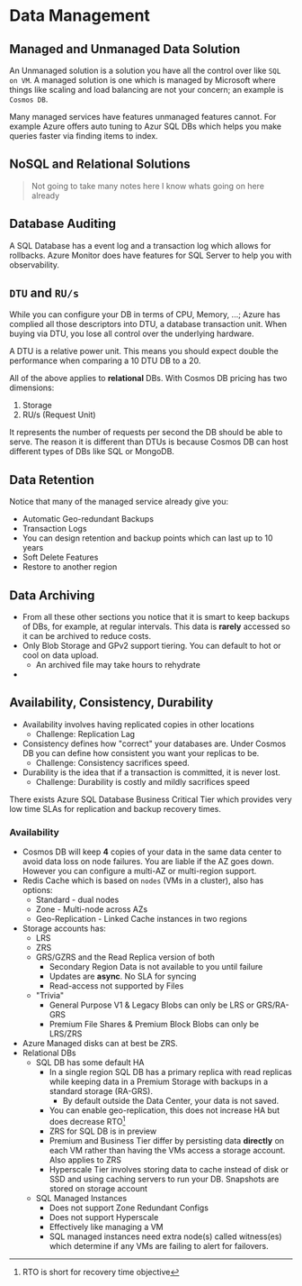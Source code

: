 # Data Management

## Managed and Unmanaged Data Solution

An Unmanaged solution is a solution you have all the control over like `SQL on VM`. A managed solution is one which is managed by Microsoft where things like scaling and load balancing are not your concern; an example is `Cosmos DB`.

Many managed services have features unmanaged features cannot. For example Azure offers auto tuning to Azur SQL DBs which helps you make queries faster via finding items to index.

## NoSQL and Relational Solutions

> Not going to take many notes here I know whats going on here already

## Database Auditing

A SQL Database has a event log and a transaction log which allows for rollbacks. Azure Monitor does have features for SQL Server to help you with observability. 

## `DTU` and `RU/s`

While you can configure your DB in terms of CPU, Memory, ...; Azure has complied all those descriptors into DTU, a database transaction unit. When buying via DTU, you lose all control over the underlying hardware.

A DTU is a relative power unit. This means you should expect double the performance when comparing a 10 DTU DB to a 20.

All of the above applies to **relational** DBs. With Cosmos DB pricing has two dimensions:
1. Storage
2. RU/s (Request Unit)

It represents the number of requests per second the DB should be able to serve. The reason it is different than DTUs is because Cosmos DB can host different types of DBs like SQL or MongoDB.

## Data Retention

Notice that many of the managed service already give you:

- Automatic Geo-redundant Backups
- Transaction Logs
- You can design retention and backup points which can last up to 10 years 
- Soft Delete Features
- Restore to another region

## Data Archiving

+ From all these other sections you notice that it is smart to keep backups of DBs, for example, at regular intervals. This data is **rarely** accessed so it can be archived to reduce costs. 
+ Only Blob Storage and GPv2 support tiering. You can default to hot or cool on data upload.
	+ An archived file may take hours to rehydrate  
+  

## Availability, Consistency, Durability

+ Availability involves having replicated copies in other locations
  - Challenge: Replication Lag
+ Consistency defines how "correct" your databases are. Under Cosmos DB you can define how consistent you want your replicas to be.
  - Challenge: Consistency sacrifices speed.
+ Durability is the idea that if a transaction is committed, it is never lost.
  - Challenge: Durability is costly and mildly sacrifices speed

There exists Azure SQL Database Business Critical Tier which provides very low time SLAs for replication and backup recovery times.

### Availability

+ Cosmos DB will keep **4** copies of your data in the same data center to avoid data loss on node failures. You are liable if the AZ goes down. However you can configure a multi-AZ or multi-region support. 
+ Redis Cache which is based on `nodes` (VMs in a cluster), also has options:
	+ Standard - dual nodes
	+ Zone - Multi-node across AZs
	+ Geo-Replication - Linked Cache instances in two regions
+ Storage accounts has:
	+ LRS
	+ ZRS
	+ GRS/GZRS and the Read Replica version of both
		+ Secondary Region Data is not available to you until failure
		+ Updates are **async**. No SLA for syncing
		+ Read-access not supported by Files
	+ "Trivia"
		+ General Purpose V1 & Legacy Blobs can only be LRS or GRS/RA-GRS
		+ Premium File Shares & Premium Block Blobs can only be LRS/ZRS 
+ Azure Managed disks can at best be ZRS.
+ Relational DBs
	+ SQL DB has some default HA
		+ In a single region SQL DB has a primary replica with read replicas while keeping data in a Premium Storage with backups in a standard storage (RA-GRS).
			+ By default outside the Data Center, your data is not saved.
		+ You can enable geo-replication, this does not increase HA but does decrease RTO[^1]
		+ ZRS for SQL DB is in preview
		+ Premium and Business Tier differ by persisting data **directly** on each VM rather than having the VMs access a storage account. Also applies to ZRS
		+ Hyperscale Tier involves storing data to cache instead of disk or SSD and using caching servers to run your DB. Snapshots are stored on storage account
	+ SQL Managed Instances
		+ Does not support Zone Redundant Configs
		+ Does not support Hyperscale
		+ Effectively like managing a VM 
		+ SQL managed instances need extra node(s) called witness(es) which determine if any VMs are failing to alert for failovers. 



[^1]: RTO is short for recovery time objective
